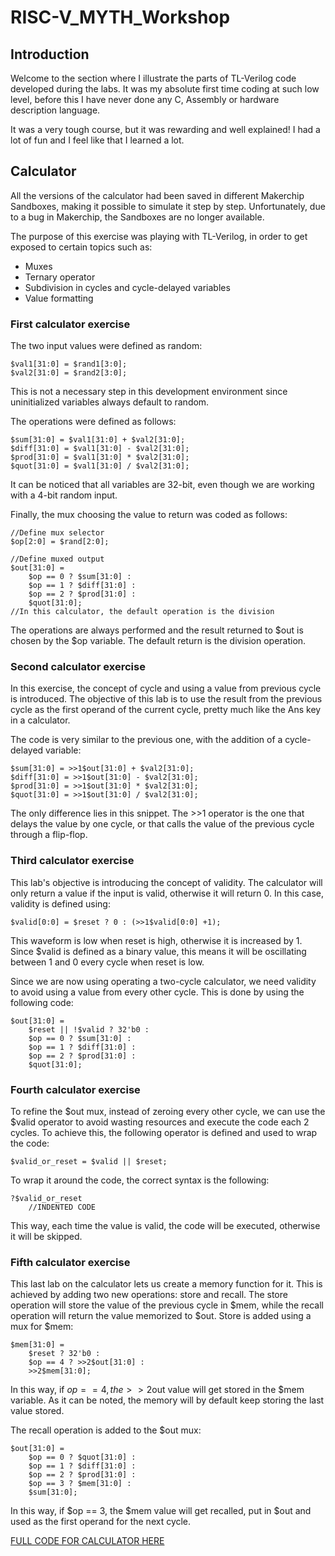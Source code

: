 # RISC-V_MYTH_Workshop

## Introduction
Welcome to the section where I illustrate the parts of TL-Verilog code developed during the labs. It was my absolute first time coding at such low level, before this I have never done any C, Assembly or hardware description language. 

It was a very tough course, but it was rewarding and well explained! I had a lot of fun and I feel like that I learned a lot.

## Calculator
All the versions of the calculator had been saved in different Makerchip Sandboxes, making it possible to simulate it step by step. Unfortunately, due to a bug in Makerchip, the Sandboxes are no longer available.

The purpose of this exercise was playing with TL-Verilog, in order to get exposed to certain topics such as:
* Muxes
* Ternary operator
* Subdivision in cycles and cycle-delayed variables
* Value formatting
### First calculator exercise
The two input values were defined as random:
```
$val1[31:0] = $rand1[3:0];
$val2[31:0] = $rand2[3:0];
```
This is not a necessary step in this development environment since uninitialized variables always default to random.

The operations were defined as follows:
```
$sum[31:0] = $val1[31:0] + $val2[31:0];
$diff[31:0] = $val1[31:0] - $val2[31:0];
$prod[31:0] = $val1[31:0] * $val2[31:0];
$quot[31:0] = $val1[31:0] / $val2[31:0];
```
It can be noticed that all variables are 32-bit, even though we are working with a 4-bit random input.

Finally, the mux choosing the value to return was coded as follows:
```
//Define mux selector
$op[2:0] = $rand[2:0];
         
//Define muxed output
$out[31:0] = 
    $op == 0 ? $sum[31:0] :
    $op == 1 ? $diff[31:0] :
    $op == 2 ? $prod[31:0] :
    $quot[31:0];
//In this calculator, the default operation is the division
```
The operations are always performed and the result returned to $out is chosen by the $op variable. The default return is the division operation.

### Second calculator exercise
In this exercise, the concept of cycle and using a value from previous cycle is introduced. The objective of this lab is to use the result from the previous cycle as the first operand of the current cycle, pretty much like the Ans key in a calculator.

The code is very similar to the previous one, with the addition of a cycle-delayed variable:
```
$sum[31:0] = >>1$out[31:0] + $val2[31:0];
$diff[31:0] = >>1$out[31:0] - $val2[31:0];
$prod[31:0] = >>1$out[31:0] * $val2[31:0];
$quot[31:0] = >>1$out[31:0] / $val2[31:0];
```
The only difference lies in this snippet. The >>1 operator is the one that delays the value by one cycle, or that calls the value of the previous cycle through a flip-flop.

### Third calculator exercise
This lab's objective is introducing the concept of validity. The calculator will only return a value if the input is valid, otherwise it will return 0. In this case, validity is defined using:
```
$valid[0:0] = $reset ? 0 : (>>1$valid[0:0] +1);
```
This waveform is low when reset is high, otherwise it is increased by 1. Since $valid is defined as a binary value, this means it will be oscillating between 1 and 0 every cycle when reset is low.

Since we are now using operating a two-cycle calculator, we need validity to avoid using a value from every other cycle. This is done by using the following code:
```
$out[31:0] = 
    $reset || !$valid ? 32'b0 :
    $op == 0 ? $sum[31:0] :
    $op == 1 ? $diff[31:0] :
    $op == 2 ? $prod[31:0] :
    $quot[31:0];
```
### Fourth calculator exercise
To refine the $out mux, instead of zeroing every other cycle, we can use the $valid operator to avoid wasting resources and execute the code each 2 cycles. To achieve this, the following operator is defined and used to wrap the code:
```
$valid_or_reset = $valid || $reset;
```
To wrap it around the code, the correct syntax is the following:
```
?$valid_or_reset
    //INDENTED CODE
```
This way, each time the value is valid, the code will be executed, otherwise it will be skipped.

### Fifth calculator exercise
This last lab on the calculator lets us create a memory function for it. This is achieved by adding two new operations: store and recall. The store operation will store the value of the previous cycle in $mem, while the recall operation will return the value memorized to $out. Store is added using a mux for $mem:
```
$mem[31:0] =
    $reset ? 32'b0 :
    $op == 4 ? >>2$out[31:0] :
    >>2$mem[31:0];
```
In this way, if $op == 4, the >>2$out value will get stored in the $mem variable. As it can be noted, the memory will by default keep storing the last value stored.

The recall operation is added to the $out mux:
```
$out[31:0] = 
    $op == 0 ? $quot[31:0] :
    $op == 1 ? $diff[31:0] :
    $op == 2 ? $prod[31:0] :
    $op == 3 ? $mem[31:0] :
    $sum[31:0];
```
In this way, if $op == 3, the $mem value will get recalled, put in $out and used as the first operand for the next cycle.

[FULL CODE FOR CALCULATOR HERE](https://github.com/RISCV-MYTH-WORKSHOP/riscv-myth-workshop-sep23-RikPi/blob/master/Day3_5/calculator_solutions.tlv)

##